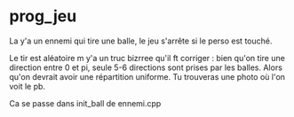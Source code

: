 # prog_jeu



La y'a un ennemi qui tire une balle, le jeu s'arrête si le perso est touché.

Le tir est aléatoire m y'a un truc bizrree qu'il ft corriger : bien qu'on tire une direction entre 0 et pi, seule 5-6 directions sont prises par les balles. Alors qu'on devrait avoir une répartition uniforme. Tu trouveras une photo où l'on voit le pb. 

Ca se passe dans init_ball de ennemi.cpp
